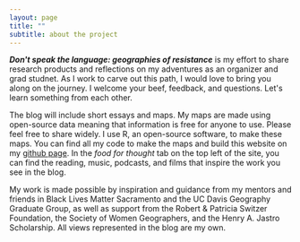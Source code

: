 ```yaml
---
layout: page
title: ""
subtitle: about the project
---
```


***Don't speak the language: geographies of resistance*** is my effort to share research products and reflections on my adventures as an organizer and grad studnet. As I work to carve out this path, I would love to bring you along on the journey. I welcome your beef, feedback, and questions. Let's learn something from each other.

The blog will include short essays and maps.  My maps are made using open-source data meaning that information is free for anyone to use.  Please feel free to share widely.  I use R, an open-source software, to make these maps.  You can find all my code to make the maps and build this website on my [github page](https://github.com/miakd/).  In the *food for thought* tab on the top left of the site, you can find the reading, music, podcasts, and films that inspire the work you see in the blog.

My work is made possible by inspiration and guidance from my mentors and friends in Black Lives Matter Sacramento and the UC Davis Geography Graduate Group, as well as support from the Robert & Patricia Switzer Foundation, the Society of Women Geographers, and the Henry A. Jastro Scholarship.  All views represented in the blog are my own.
